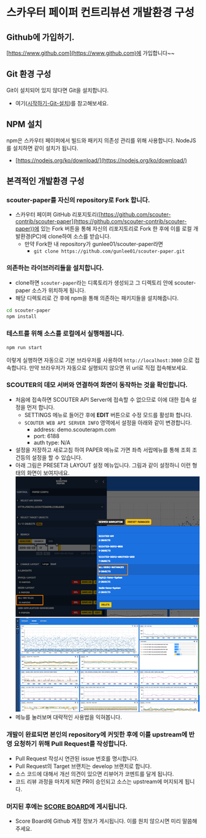 # 스카우터 페이퍼 컨트리뷰션 개발환경 구성

## Github에 가입하기.
[https://www.github.com](https://www.github.com)에 가입합니다~~
 
## Git 환경 구성
Git이 설치되어 있지 않다면 Git을 설치합니다.
 - 여기([시작하기-Git-설치](https://git-scm.com/book/ko/v2/%EC%8B%9C%EC%9E%91%ED%95%98%EA%B8%B0-Git-%EC%84%A4%EC%B9%98))를 참고해보세요.

## NPM 설치
npm은 스카우터 페이퍼에서 빌드와 패키지 의존성 관리를 위해 사용합니다.
NodeJS를 설치하면 같이 설치가 됩니다.
 - [https://nodejs.org/ko/download/](https://nodejs.org/ko/download/)
 
## 본격적인 개발환경 구성

### scouter-paper를 자신의 repository로 Fork 합니다.
 - 스카우터 페이퍼 GitHub 리포지토리([https://github.com/scouter-contrib/scouter-paper](https://github.com/scouter-contrib/scouter-paper))에 있는 Fork 버튼을 통해 자신의 리포지토리로 Fork 한 후에 이를 로컬 개발환경(PC)에 clone하여 소스를 받습니다.
   - 만약 Fork한 내 repository가 gunlee01/scouter-paper라면
	   - `git clone https://github.com/gunlee01/scouter-paper.git`
 
### 의존하는 라이브러리들을 설치합니다.
 - clone하면 `scouter-paper`라는 디록토리가 생성되고 그 디렉토리 안에 scouter-paper 소스가 위치하게 됩니다.
 - 해당 디렉토리로 간 후에 npm을 통해 의존하는 패키지들을 설치해줍니다.
```bash
cd scouter-paper
npm install
```

### 테스트를 위해 소스를 로컬에서 실행해봅니다.
```bash
npm run start
```
이렇게 실행하면 자동으로 기본 브라우저를 사용하여 `http://localhost:3000` 으로 접속합니다.
만약 브라우저가 자동으로 실행되지 않으면 위 url로 직접 접속해보세요.

### SCOUTER의 데모 서버와 연결하여 화면이 동작하는 것을 확인합니다. 
 - 처음에 접속하면 SCOUTER API Server에 접속할 수 없으므로 이에 대한 접속 설정을 먼저 합니다.
   - SETTINGS 메뉴로 들어간 후에 **EDIT** 버튼으로 수정 모드를 활성화 합니다.
   - `SCOUTER WEB API SERVER INFO` 영역에서 설정을 아래와 같이 변경합니다.
     - address: demo.scouterapm.com
     - port: 6188
     - auth type: N/A
 - 설정을 저장하고 새로고침 하여 PAPER 메뉴로 가면 좌측 서랍메뉴를 통해 조회 조건등의 설정을 할 수 있습니다.
 - 아래 그림은 PRESET과 LAYOUT 설정 메뉴입니다. 그림과 같이 설정하니 이런 형태의 화면이 보여지네요.
![](./paper-preset-layout.png)
![](./paper-paper.png)
 - 메뉴를 눌러보며 대략적인 사용법을 익혀봅니다.

### 개발이 완료되면 본인의 repository에 커밋한 후에 이를 upstream에 반영 요청하기 위해 Pull Request를 작성합니다.
 - Pull Request 작성시 연관된 issue 번호를 명시합니다. 
 - Pull Request의 Target 브랜치는 develop 브랜치로 합니다.
 - 소스 코드에 대해서 개선 의견이 있으면 리뷰어가 코멘트를 달게 됩니다.
 - 코드 리뷰 과정을 마치게 되면 PR이 승인되고 소스는 upstream에 머지되게 됩니다.
 
### 머지된 후에는 [SCORE BOARD](./score-board.md)에 게시됩니다.
 - Score Board에 Github 계정 정보가 게시됩니다. 이를 원치 않으시면 미리 말씀해 주세요.
 